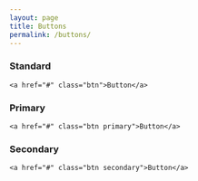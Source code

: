 ```yaml
---
layout: page
title: Buttons
permalink: /buttons/
---
```

<!-- I want the primary button as tall as the input 40px tall, and has the white background. The button text will be black. The hover state will have the secondary colar as the background.  -->
<h3>Standard</h3>

<pre class=""><code>&lt;a href=&quot;#&quot; class=&quot;btn&quot;&gt;Button&lt;/a&gt;</code></pre>

<h3>Primary</h3>

<pre class=""><code>&lt;a href=&quot;#&quot; class=&quot;btn primary&quot;&gt;Button&lt;/a&gt;</code></pre>

<h3>Secondary</h3>

<pre class=""><code>&lt;a href=&quot;#&quot; class=&quot;btn secondary&quot;&gt;Button&lt;/a&gt;</code></pre>
